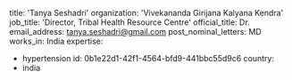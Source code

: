 title: 'Tanya Seshadri'
organization: 'Vivekananda Girijana Kalyana Kendra'
job_title: 'Director, Tribal Health Resource Centre'
official_title: Dr.
email_address: tanya.seshadri@gmail.com
post_nominal_letters: MD
works_in: India
expertise:
  - hypertension
id: 0b1e22d1-42f1-4564-bfd9-441bbc55d9c6
country:
  - india
